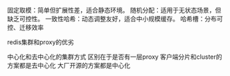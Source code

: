 固定取模：简单但扩展性差，适合静态环境。
随机分配：适用于无状态场景，但缺乏可控性。
一致性哈希：动态调整友好，适合中小规模缓存。
哈希槽：分布可控、迁移效率

redis集群和proxy的优劣

中心化和去中心化的集群方式 区别在于是否有一层proxy
客户端分片和cluster的方案都是去中心化
大厂开源的方案都是中心化


